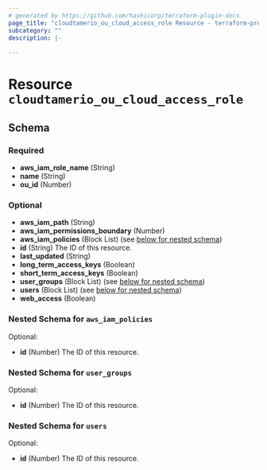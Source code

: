 ```yaml
---
# generated by https://github.com/hashicorp/terraform-plugin-docs
page_title: "cloudtamerio_ou_cloud_access_role Resource - terraform-provider-cloudtamerio"
subcategory: ""
description: |-
  
---
```


# Resource `cloudtamerio_ou_cloud_access_role`





<!-- schema generated by tfplugindocs -->
## Schema

### Required

- **aws_iam_role_name** (String)
- **name** (String)
- **ou_id** (Number)

### Optional

- **aws_iam_path** (String)
- **aws_iam_permissions_boundary** (Number)
- **aws_iam_policies** (Block List) (see [below for nested schema](#nestedblock--aws_iam_policies))
- **id** (String) The ID of this resource.
- **last_updated** (String)
- **long_term_access_keys** (Boolean)
- **short_term_access_keys** (Boolean)
- **user_groups** (Block List) (see [below for nested schema](#nestedblock--user_groups))
- **users** (Block List) (see [below for nested schema](#nestedblock--users))
- **web_access** (Boolean)

<a id="nestedblock--aws_iam_policies"></a>
### Nested Schema for `aws_iam_policies`

Optional:

- **id** (Number) The ID of this resource.


<a id="nestedblock--user_groups"></a>
### Nested Schema for `user_groups`

Optional:

- **id** (Number) The ID of this resource.


<a id="nestedblock--users"></a>
### Nested Schema for `users`

Optional:

- **id** (Number) The ID of this resource.


